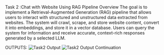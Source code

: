  Task 2 :Chat with Website Using RAG Pipeline 
Overview 
The goal is to implement a Retrieval-Augmented Generation (RAG) pipeline that allows users to 
interact with structured and unstructured data extracted from websites. The system will crawl, 
scrape, and store website content, convert it into embeddings, and store it in a vector database. 
Users can query the system for information and receive accurate, context-rich responses 
generated by a selected LLM.

OUTPUTS:
![Task2 Output](https://github.com/user-attachments/assets/64cc4c3e-329e-4277-8cb5-d3d48187a315)
![Task2 Output Continuation](https://github.com/user-attachments/assets/dca7b0e8-334c-4d9a-a4b3-33a2699d00ce)
